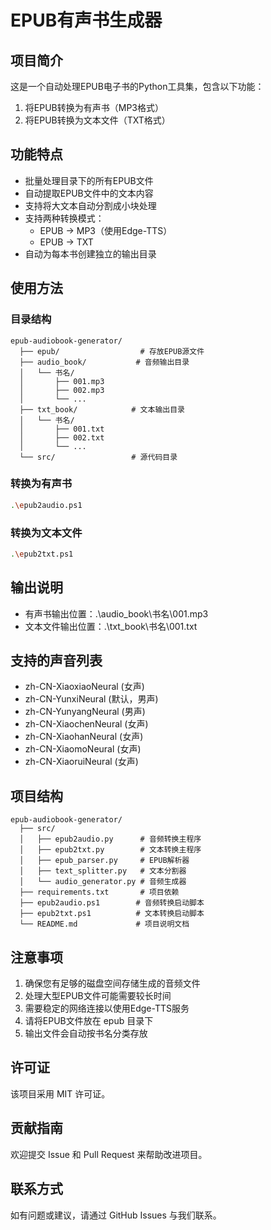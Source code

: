 # EPUB有声书生成器

## 项目简介
这是一个自动处理EPUB电子书的Python工具集，包含以下功能：
1. 将EPUB转换为有声书（MP3格式）
2. 将EPUB转换为文本文件（TXT格式）

## 功能特点
- 批量处理目录下的所有EPUB文件
- 自动提取EPUB文件中的文本内容
- 支持将大文本自动分割成小块处理
- 支持两种转换模式：
  - EPUB → MP3（使用Edge-TTS）
  - EPUB → TXT
- 自动为每本书创建独立的输出目录

## 使用方法

### 目录结构
```
epub-audiobook-generator/
  ├── epub/                  # 存放EPUB源文件
  ├── audio_book/           # 音频输出目录
  │   └── 书名/
  │       ├── 001.mp3
  │       ├── 002.mp3
  │       └── ...
  ├── txt_book/            # 文本输出目录
  │   └── 书名/
  │       ├── 001.txt
  │       ├── 002.txt
  │       └── ...
  └── src/                 # 源代码目录
```

### 转换为有声书
```bash
.\epub2audio.ps1
```

### 转换为文本文件
```bash
.\epub2txt.ps1
```

## 输出说明
- 有声书输出位置：.\audio_book\书名\001.mp3
- 文本文件输出位置：.\txt_book\书名\001.txt

## 支持的声音列表
- zh-CN-XiaoxiaoNeural (女声)
- zh-CN-YunxiNeural (默认，男声)
- zh-CN-YunyangNeural (男声)
- zh-CN-XiaochenNeural (女声)
- zh-CN-XiaohanNeural (女声)
- zh-CN-XiaomoNeural (女声)
- zh-CN-XiaoruiNeural (女声)

## 项目结构
```
epub-audiobook-generator/
  ├── src/
  │   ├── epub2audio.py      # 音频转换主程序
  │   ├── epub2txt.py        # 文本转换主程序
  │   ├── epub_parser.py     # EPUB解析器
  │   ├── text_splitter.py   # 文本分割器
  │   └── audio_generator.py # 音频生成器
  ├── requirements.txt       # 项目依赖
  ├── epub2audio.ps1        # 音频转换启动脚本
  ├── epub2txt.ps1          # 文本转换启动脚本
  └── README.md             # 项目说明文档
```

## 注意事项
1. 确保您有足够的磁盘空间存储生成的音频文件
2. 处理大型EPUB文件可能需要较长时间
3. 需要稳定的网络连接以使用Edge-TTS服务
4. 请将EPUB文件放在 epub 目录下
5. 输出文件会自动按书名分类存放

## 许可证
该项目采用 MIT 许可证。

## 贡献指南
欢迎提交 Issue 和 Pull Request 来帮助改进项目。

## 联系方式
如有问题或建议，请通过 GitHub Issues 与我们联系。
